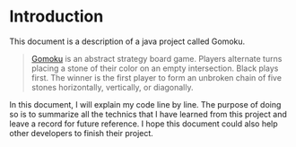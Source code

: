 # Introduction

This document is a description of a java project called Gomoku.

> [Gomoku](https://en.wikipedia.org/wiki/Gomoku) is an abstract strategy board game. Players alternate turns placing a stone of their color on an empty intersection. Black plays first. The winner is the first player to form an unbroken chain of five stones horizontally, vertically, or diagonally.

In this document, I will explain my code line by line. The purpose of doing so is to summarize all the technics that I have learned from this project and leave a record for future reference. I hope this document could also help other developers to finish their project.

